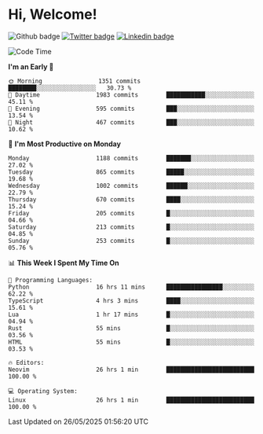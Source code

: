   # Hi, Welcome!
  ![Github badge](https://img.shields.io/github/followers/kraken-afk.svg?style=social&label=Follow&maxAge=2592000)
  [![Twitter badge](https://img.shields.io/badge/-Twitter-00acee?style=flat-square&logo=Twitter&logoColor=white)](https://twitter.com/trshppl)
  [![Linkedin badge](https://img.shields.io/badge/LinkedIn-0077B5?style=flat-square&logo=linkedin&logoColor=white)](https://www.linkedin.com/in/noveanrer)
<!--START_SECTION:waka-->
![Code Time](http://img.shields.io/badge/Code%20Time-975%20hrs%2043%20mins-blue)

**I'm an Early 🐤** 

```text
🌞 Morning                1351 commits        ████████░░░░░░░░░░░░░░░░░   30.73 % 
🌆 Daytime                1983 commits        ███████████░░░░░░░░░░░░░░   45.11 % 
🌃 Evening                595 commits         ███░░░░░░░░░░░░░░░░░░░░░░   13.54 % 
🌙 Night                  467 commits         ███░░░░░░░░░░░░░░░░░░░░░░   10.62 % 
```
📅 **I'm Most Productive on Monday** 

```text
Monday                   1188 commits        ███████░░░░░░░░░░░░░░░░░░   27.02 % 
Tuesday                  865 commits         █████░░░░░░░░░░░░░░░░░░░░   19.68 % 
Wednesday                1002 commits        ██████░░░░░░░░░░░░░░░░░░░   22.79 % 
Thursday                 670 commits         ████░░░░░░░░░░░░░░░░░░░░░   15.24 % 
Friday                   205 commits         █░░░░░░░░░░░░░░░░░░░░░░░░   04.66 % 
Saturday                 213 commits         █░░░░░░░░░░░░░░░░░░░░░░░░   04.85 % 
Sunday                   253 commits         █░░░░░░░░░░░░░░░░░░░░░░░░   05.76 % 
```


📊 **This Week I Spent My Time On** 

```text
💬 Programming Languages: 
Python                   16 hrs 11 mins      ████████████████░░░░░░░░░   62.22 % 
TypeScript               4 hrs 3 mins        ████░░░░░░░░░░░░░░░░░░░░░   15.61 % 
Lua                      1 hr 17 mins        █░░░░░░░░░░░░░░░░░░░░░░░░   04.94 % 
Rust                     55 mins             █░░░░░░░░░░░░░░░░░░░░░░░░   03.56 % 
HTML                     55 mins             █░░░░░░░░░░░░░░░░░░░░░░░░   03.53 % 

🔥 Editors: 
Neovim                   26 hrs 1 min        █████████████████████████   100.00 % 

💻 Operating System: 
Linux                    26 hrs 1 min        █████████████████████████   100.00 % 
```


 Last Updated on 26/05/2025 01:56:20 UTC
<!--END_SECTION:waka-->
